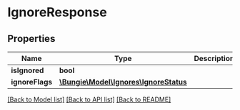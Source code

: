 # IgnoreResponse

## Properties
Name | Type | Description | Notes
------------ | ------------- | ------------- | -------------
**isIgnored** | **bool** |  | [optional] 
**ignoreFlags** | [**\Bungie\Model\Ignores\IgnoreStatus**](IgnoreStatus.md) |  | [optional] 

[[Back to Model list]](../README.md#documentation-for-models) [[Back to API list]](../README.md#documentation-for-api-endpoints) [[Back to README]](../README.md)


